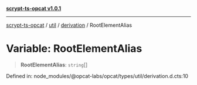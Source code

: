 [**scrypt-ts-opcat v1.0.1**](../../../../../README.md)

***

[scrypt-ts-opcat](../../../../../README.md) / [util](../../../README.md) / [derivation](../README.md) / RootElementAlias

# Variable: RootElementAlias

> **RootElementAlias**: `string`[]

Defined in: node\_modules/@opcat-labs/opcat/types/util/derivation.d.cts:10
